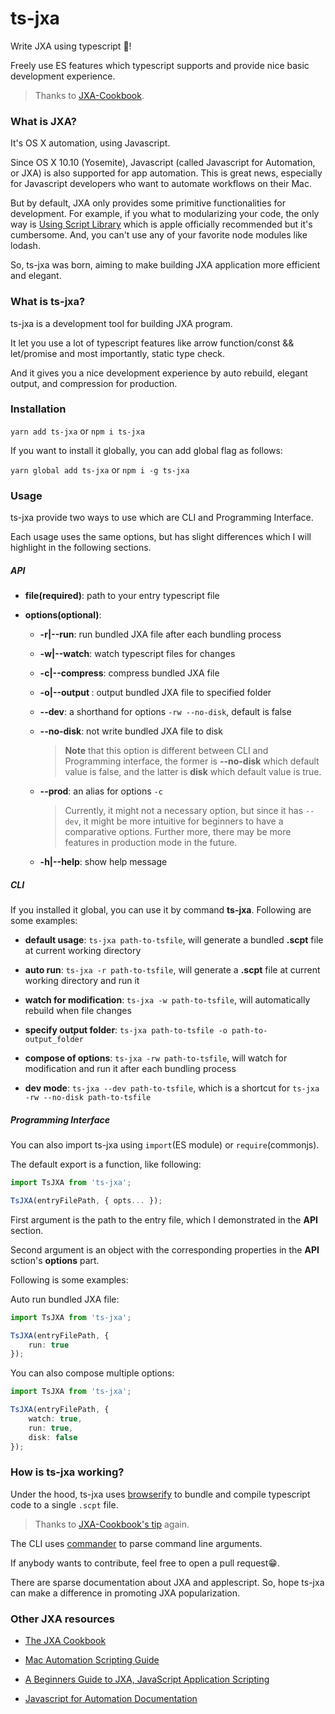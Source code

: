 # ts-jxa
Write JXA using typescript 🚀! 

Freely use ES features which typescript supports and provide nice basic development experience.

> Thanks to [JXA-Cookbook](https://github.com/JXA-Cookbook/JXA-Cookbook/wiki/Importing-Scripts).

### What is JXA?
It's OS X automation, using Javascript.

Since OS X 10.10 (Yosemite), Javascript (called Javascript for Automation, or JXA) is also supported for app automation. This is great news, especially for Javascript developers who want to automate workflows on their Mac.

But by default, JXA only provides some primitive functionalities for development. For example, if you what to modularizing your code, the only way is [Using Script Library](https://developer.apple.com/library/archive/documentation/LanguagesUtilities/Conceptual/MacAutomationScriptingGuide/UseScriptLibraries.html#//apple_ref/doc/uid/TP40016239-CH36-SW1) which is apple officially recommended but it's cumbersome. And, you can't use any of your favorite node modules like lodash.

So, ts-jxa was born, aiming to make building JXA application more efficient and elegant.

### What is ts-jxa?
ts-jxa is a development tool for building JXA program.

It let you use a lot of typescript features like arrow function/const && let/promise and most importantly, static type check.

And it gives you a nice development experience by auto rebuild, elegant output, and compression for production.

### Installation
`yarn add ts-jxa` or `npm i ts-jxa`

If you want to install it globally, you can add global flag as follows:

`yarn global add ts-jxa` or `npm i -g ts-jxa`

### Usage
ts-jxa provide two ways to use which are CLI and Programming Interface.

Each usage uses the same options, but has slight differences which I will highlight in the following sections.

##### API
* **file(required)**: path to your entry typescript file

* **options(optional)**:
  * **-r|--run**: run bundled JXA file after each bundling process
  
  * **-w|--watch**: watch typescript files for changes
  
  * **-c|--compress**: compress bundled JXA file
  
  * **-o|--output <path>**: output bundled JXA file to specified folder

  * **--dev**: a shorthand for options `-rw --no-disk`, default is false
  
  * **--no-disk**: not write bundled JXA file to disk

    > **Note** that this option is different between CLI and Programming interface, the former is **--no-disk** which default value is false, and the latter is **disk** which default value is true.
  
  * **--prod**: an alias for options `-c`

    > Currently, it might not a necessary option, but since it has `--dev`, it might be more intuitive for beginners to have a comparative options. Further more, there may be more features in production mode in the future.

  * **-h|--help**: show help message

##### CLI
If you installed it global, you can use it by command **ts-jxa**. Following are some examples:

* **default usage**: `ts-jxa path-to-tsfile`, will generate a bundled **.scpt** file at current working directory

* **auto run**: `ts-jxa -r path-to-tsfile`, will generate a **.scpt** file at current working directory and run it

* **watch for modification**: `ts-jxa -w path-to-tsfile`, will automatically rebuild when file changes

* **specify output folder**: `ts-jxa path-to-tsfile -o path-to-output_folder`

* **compose of options**: `ts-jxa -rw path-to-tsfile`, will watch for modification and run it after each bundling process

* **dev mode**: `ts-jxa --dev path-to-tsfile`, which is a shortcut for `ts-jxa -rw --no-disk path-to-tsfile`

##### Programming Interface
You can also import ts-jxa using `import`(ES module) or `require`(commonjs).

The default export is a function, like following:

```typescript
import TsJXA from 'ts-jxa';

TsJXA(entryFilePath, { opts... });
```

First argument is the path to the entry file, which I demonstrated in the **API** section.

Second argument is an object with the corresponding properties in the **API** sction's **options** part.

Following is some examples:

Auto run bundled JXA file:

```typescript
import TsJXA from 'ts-jxa';

TsJXA(entryFilePath, {
    run: true
});
```

You can also compose multiple options:

```typescript
import TsJXA from 'ts-jxa';

TsJXA(entryFilePath, {
    watch: true,
    run: true,
    disk: false
});
```

### How is ts-jxa working?
Under the hood, ts-jxa uses [browserify](http://browserify.org/) to bundle and compile typescript code to a single `.scpt` file.

> Thanks to [JXA-Cookbook's tip](https://github.com/JXA-Cookbook/JXA-Cookbook/wiki/Importing-Scripts#commonjs--browserify) again.

The CLI uses [commander](https://github.com/tj/commander.js/blob/master/Readme.md) to parse command line arguments.

If anybody wants to contribute, feel free to open a pull request😁.

There are sparse documentation about JXA and applescript. So, hope ts-jxa can make a difference in promoting JXA popularization.

### Other JXA resources
* [The JXA Cookbook](https://github.com/JXA-Cookbook/JXA-Cookbook/wiki#table-of-contents)

* [Mac Automation Scripting Guide](https://developer.apple.com/library/archive/documentation/LanguagesUtilities/Conceptual/MacAutomationScriptingGuide/index.html#//apple_ref/doc/uid/TP40016239-CH56-SW1)

* [A Beginners Guide to JXA, JavaScript Application Scripting](https://computers.tutsplus.com/tutorials/a-beginners-guide-to-javascript-application-scripting-jxa--cms-27171)

* [Javascript for Automation Documentation](https://developer.apple.com/library/archive/releasenotes/InterapplicationCommunication/RN-JavaScriptForAutomation/Articles/OSX10-11.html#//apple_ref/doc/uid/TP40014508-CH110-SW1)




